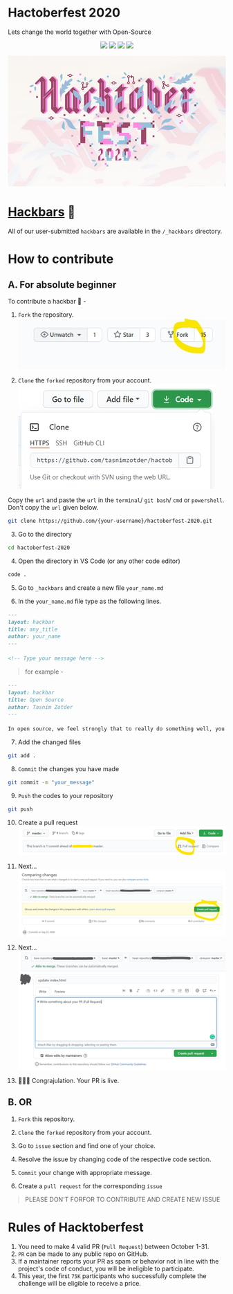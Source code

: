 # Hactoberfest 2020

Lets change the world together with Open-Source

<p align="center">
  <a><img src="https://img.shields.io/github/labels/tasnimzotder/hactoberfest-2020/hacktoberfest?style=flat-square" /></a>
  <a><img src="https://img.shields.io/github/hacktoberfest/2020/tasnimzotder/hactoberfest-2020?style=flat-square" /></a>
  <a><img src="https://img.shields.io/github/issues/tasnimzotder/hactoberfest-2020?style=flat-square" /></a>
  <a><img src="https://img.shields.io/github/issues-pr/tasnimzotder/hactoberfest-2020?style=flat-square" /></a>
</p>


![Hacktoberfest](/assets/hacktoberfest.jpg)

# [Hackbars](https://tasnimzotder.github.io/hactoberfest-2020/hackbars) 🍫

All of our user-submitted `hackbars` are available in the `/_hackbars` directory.


# How to contribute

## A. For absolute beginner

To contribute a hackbar 🍫 - 

1. `Fork` the repository.
![Fork](/assets/fork.jpg)

2. `Clone` the `forked` repository from your account.
![Clone](/assets/clone.jpg)

Copy the `url` and paste the `url` in the `terminal`/ `git bash`/ `cmd` or `powershell`.
Don't copy the `url` given below.

```bash
git clone https://github.com/{your-username}/hactoberfest-2020.git
```

3. Go to the directory
```bash
cd hactoberfest-2020
```

4. Open the directory in VS Code (or any other code editor)
```bash
code .
```

5. Go to `_hackbars` and create a new file `your_name.md`

6. In the `your_name.md` file type as the following lines.
```markdown
---
layout: hackbar
title: any_title
author: your_name
---

<!-- Type your message here -->
```
> for example -

```markdown
---
layout: hackbar
title: Open Source
author: Tasnim Zotder
---

In open source, we feel strongly that to really do something well, you have to get a lot of people involved.
```

7. Add the changed files
```bash
git add .
```

8. `Commit` the changes you have made
```bash
git commit -m "your_message"
```

9. `Push` the codes to your repository
```bash
git push
```

10. Create a pull request
![PR](/assets/PR.jpg)

11. Next...
![PR](/assets/PR_1.jpg)

12. Next...
![PR](/assets/PR_2.jpg)

13. 🎉🎉🎉 Congrajulation. Your PR is live.

## B. OR

1. `Fork` this repository.

2. `Clone` the `forked` repository from your account.

3. Go to `issue` section and find one of your choice.

4. Resolve the issue by changing code of the respective code section.

5. `Commit` your change with appropriate message.

6. Create a `pull request` for the corresponding `issue`

> PLEASE DON'T FORFOR TO CONTRIBUTE AND CREATE NEW ISSUE

# Rules of Hacktoberfest

1. You need to make 4 valid PR (`Pull Request`) between October 1-31.
1. `PR` can be made to any public repo on GitHub.
1. If a maintainer reports your PR as spam or behavior not in line with the project's code of conduct, you will be ineligible to participate.
1. This year, the first `75K` participants who successfully complete the challenge will be eligible to receive a price.
